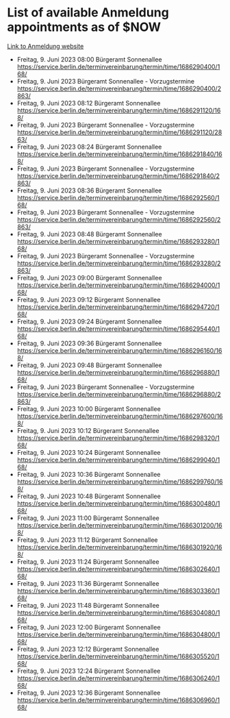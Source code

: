 # List of available Anmeldung appointments as of $NOW
[Link to Anmeldung website](https://service.berlin.de/terminvereinbarung/termin/tag.php?termin=1&anliegen[]=120686&dienstleisterlist=122210,122217,327316,122219,327312,122227,327314,122231,327346,122243,327348,122254,122252,329742,122260,329745,122262,329748,122271,327278,122273,327274,122277,327276,330436,122280,327294,122282,327290,122284,327292,122291,327270,122285,327266,122286,327264,122296,327268,150230,329760,122297,327286,122294,327284,122312,329763,122314,329775,122304,327330,122311,327334,122309,327332,317869,122281,327352,122279,329772,122283,122276,327324,122274,327326,122267,329766,122246,327318,122251,327320,122257,327322,122208,327298,122226,327300&herkunft=http%3A%2F%2Fservice.berlin.de%2Fdienstleistung%2F120686%2F)
- Freitag, 9. Juni 2023 08:00 Bürgeramt Sonnenallee https://service.berlin.de/terminvereinbarung/termin/time/1686290400/168/
- Freitag, 9. Juni 2023  Bürgeramt Sonnenallee - Vorzugstermine https://service.berlin.de/terminvereinbarung/termin/time/1686290400/2863/
- Freitag, 9. Juni 2023 08:12 Bürgeramt Sonnenallee https://service.berlin.de/terminvereinbarung/termin/time/1686291120/168/
- Freitag, 9. Juni 2023  Bürgeramt Sonnenallee - Vorzugstermine https://service.berlin.de/terminvereinbarung/termin/time/1686291120/2863/
- Freitag, 9. Juni 2023 08:24 Bürgeramt Sonnenallee https://service.berlin.de/terminvereinbarung/termin/time/1686291840/168/
- Freitag, 9. Juni 2023  Bürgeramt Sonnenallee - Vorzugstermine https://service.berlin.de/terminvereinbarung/termin/time/1686291840/2863/
- Freitag, 9. Juni 2023 08:36 Bürgeramt Sonnenallee https://service.berlin.de/terminvereinbarung/termin/time/1686292560/168/
- Freitag, 9. Juni 2023  Bürgeramt Sonnenallee - Vorzugstermine https://service.berlin.de/terminvereinbarung/termin/time/1686292560/2863/
- Freitag, 9. Juni 2023 08:48 Bürgeramt Sonnenallee https://service.berlin.de/terminvereinbarung/termin/time/1686293280/168/
- Freitag, 9. Juni 2023  Bürgeramt Sonnenallee - Vorzugstermine https://service.berlin.de/terminvereinbarung/termin/time/1686293280/2863/
- Freitag, 9. Juni 2023 09:00 Bürgeramt Sonnenallee https://service.berlin.de/terminvereinbarung/termin/time/1686294000/168/
- Freitag, 9. Juni 2023 09:12 Bürgeramt Sonnenallee https://service.berlin.de/terminvereinbarung/termin/time/1686294720/168/
- Freitag, 9. Juni 2023 09:24 Bürgeramt Sonnenallee https://service.berlin.de/terminvereinbarung/termin/time/1686295440/168/
- Freitag, 9. Juni 2023 09:36 Bürgeramt Sonnenallee https://service.berlin.de/terminvereinbarung/termin/time/1686296160/168/
- Freitag, 9. Juni 2023 09:48 Bürgeramt Sonnenallee https://service.berlin.de/terminvereinbarung/termin/time/1686296880/168/
- Freitag, 9. Juni 2023  Bürgeramt Sonnenallee - Vorzugstermine https://service.berlin.de/terminvereinbarung/termin/time/1686296880/2863/
- Freitag, 9. Juni 2023 10:00 Bürgeramt Sonnenallee https://service.berlin.de/terminvereinbarung/termin/time/1686297600/168/
- Freitag, 9. Juni 2023 10:12 Bürgeramt Sonnenallee https://service.berlin.de/terminvereinbarung/termin/time/1686298320/168/
- Freitag, 9. Juni 2023 10:24 Bürgeramt Sonnenallee https://service.berlin.de/terminvereinbarung/termin/time/1686299040/168/
- Freitag, 9. Juni 2023 10:36 Bürgeramt Sonnenallee https://service.berlin.de/terminvereinbarung/termin/time/1686299760/168/
- Freitag, 9. Juni 2023 10:48 Bürgeramt Sonnenallee https://service.berlin.de/terminvereinbarung/termin/time/1686300480/168/
- Freitag, 9. Juni 2023 11:00 Bürgeramt Sonnenallee https://service.berlin.de/terminvereinbarung/termin/time/1686301200/168/
- Freitag, 9. Juni 2023 11:12 Bürgeramt Sonnenallee https://service.berlin.de/terminvereinbarung/termin/time/1686301920/168/
- Freitag, 9. Juni 2023 11:24 Bürgeramt Sonnenallee https://service.berlin.de/terminvereinbarung/termin/time/1686302640/168/
- Freitag, 9. Juni 2023 11:36 Bürgeramt Sonnenallee https://service.berlin.de/terminvereinbarung/termin/time/1686303360/168/
- Freitag, 9. Juni 2023 11:48 Bürgeramt Sonnenallee https://service.berlin.de/terminvereinbarung/termin/time/1686304080/168/
- Freitag, 9. Juni 2023 12:00 Bürgeramt Sonnenallee https://service.berlin.de/terminvereinbarung/termin/time/1686304800/168/
- Freitag, 9. Juni 2023 12:12 Bürgeramt Sonnenallee https://service.berlin.de/terminvereinbarung/termin/time/1686305520/168/
- Freitag, 9. Juni 2023 12:24 Bürgeramt Sonnenallee https://service.berlin.de/terminvereinbarung/termin/time/1686306240/168/
- Freitag, 9. Juni 2023 12:36 Bürgeramt Sonnenallee https://service.berlin.de/terminvereinbarung/termin/time/1686306960/168/
